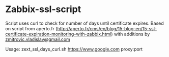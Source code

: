 # Zabbix-ssl-script

Script uses curl to check for number of days until certificate expires. 
Based on script from aperto.fr (http://aperto.fr/cms/en/blog/15-blog-en/15-ssl-certificate-expiration-monitoring-with-zabbix.html) with additions by zmitrovic.vladislav@gmail.com

Usage: 
zext_ssl_days_curl.sh https://www.google.com proxy:port
